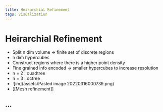 ```yaml
---
title: Heirarchial Refinement
tags: visualization
---
```


# Heirarchial Refinement
- Split n dim volume -> finite set of discrete regions
- n dim hypercubes
- Construct regions where there is a higher point density
- Fine grained info encoded -> smaller hypercubes to increase resolution
- n = 2 : quadtree
- n = 3 : octree
- ![im](assets/Pasted image 20220316000739.png)
- [[Mesh refinement]]

## …


















































